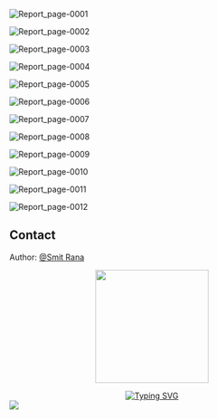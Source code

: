![Report_page-0001](https://github.com/gentallman/Mall_Customer_Segmentation/assets/78334851/ee614aa8-936f-46be-b921-3ab801446852)

![Report_page-0002](https://github.com/gentallman/Mall_Customer_Segmentation/assets/78334851/e36399f0-0602-4b92-a560-4c03abf1d64e)

![Report_page-0003](https://github.com/gentallman/Mall_Customer_Segmentation/assets/78334851/82d0414b-599d-41c4-9572-0a725de820b4)

![Report_page-0004](https://github.com/gentallman/Mall_Customer_Segmentation/assets/78334851/3de5e068-8eea-4536-8ef3-dab631933a35)

![Report_page-0005](https://github.com/gentallman/Mall_Customer_Segmentation/assets/78334851/936027bb-a344-4843-a503-09611e8c3d22)

![Report_page-0006](https://github.com/gentallman/Mall_Customer_Segmentation/assets/78334851/665930af-64f4-4ee8-8e69-597c01710bdb)

![Report_page-0007](https://github.com/gentallman/Mall_Customer_Segmentation/assets/78334851/fd6781db-e35b-4a16-a689-d71ec7f1a3d9)

![Report_page-0008](https://github.com/gentallman/Mall_Customer_Segmentation/assets/78334851/0b91845b-c431-49ea-b125-40684bc69cc6)

![Report_page-0009](https://github.com/gentallman/Mall_Customer_Segmentation/assets/78334851/20d23be8-e68e-4a3b-9682-43d651ccb560)

![Report_page-0010](https://github.com/gentallman/Mall_Customer_Segmentation/assets/78334851/214b995e-55a9-4fa6-b2d9-fbb05fb9719a)

![Report_page-0011](https://github.com/gentallman/Mall_Customer_Segmentation/assets/78334851/478d06d3-c51e-4f60-8012-ab7119841115)

![Report_page-0012](https://github.com/gentallman/Mall_Customer_Segmentation/assets/78334851/5aa67b70-061f-4637-b42e-eb08f2fcc286)

## Contact

Author: [@Smit Rana](https://www.linkedin.com/in/smit98rana/)
<p align="center">
	<img src="https://user-images.githubusercontent.com/74038190/214644145-264f4759-7633-441e-9d67-d8dda9d50d26.gif" width="200">
</p>

<div align="center">
  <a href="https://git.io/typing-svg">
    <img src="https://readme-typing-svg.demolab.com?font=Fira+Code&pause=1000&center=true&vCenter=true&random=true&width=435&lines=I+hope+this+work+serves+you+well!" alt="Typing SVG" />
  </a>
</div>

<img src="https://user-images.githubusercontent.com/74038190/212284100-561aa473-3905-4a80-b561-0d28506553ee.gif" >

